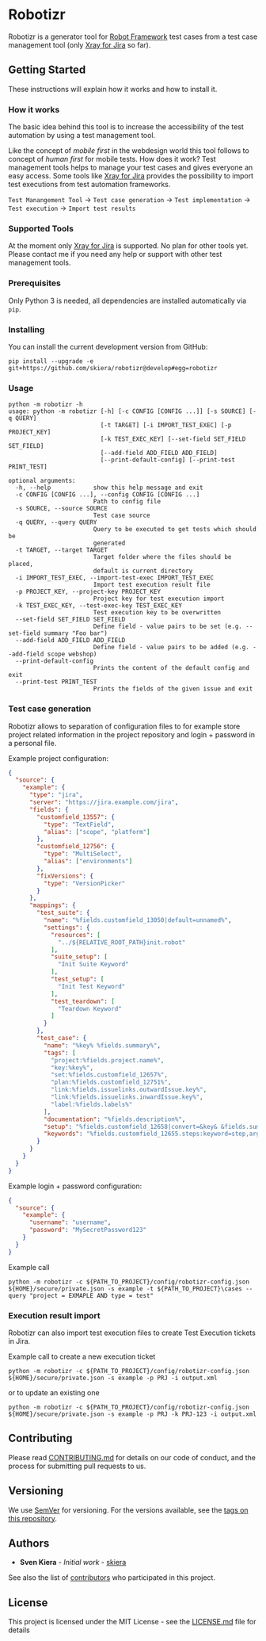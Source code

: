 # Robotizr

Robotizr is a generator tool for [Robot Framework](https://robotframework.org/) test cases from a test case management tool (only [Xray for Jira](https://www.getxray.app/) so far).

## Getting Started

These instructions will explain how it works and how to install it. 

### How it works

The basic idea behind this tool is to increase the accessibility of the test automation by using a test management tool.

Like the concept of *mobile first* in the webdesign world this tool follows to concept of *human first* for mobile tests.
How does it work? Test management tools helps to manage your test cases and gives everyone an easy access. Some tools like [Xray for Jira](https://www.getxray.app/) provides the possibility to import test executions from test automation frameworks.

`Test Manangement Tool` -> `Test case generation` -> `Test implementation` -> `Test execution` -> `Import test results`

### Supported Tools

At the moment only [Xray for Jira](https://www.getxray.app/) is supported. No plan for other tools yet.
Please contact me if you need any help or support with other test management tools. 

### Prerequisites

Only Python 3 is needed, all dependencies are installed automatically via `pip`.

### Installing

You can install the current development version from GitHub:

```
pip install --upgrade -e git+https://github.com/skiera/robotizr@develop#egg=robotizr
```

### Usage

```shell script
python -m robotizr -h
usage: python -m robotizr [-h] [-c CONFIG [CONFIG ...]] [-s SOURCE] [-q QUERY]
                          [-t TARGET] [-i IMPORT_TEST_EXEC] [-p PROJECT_KEY]
                          [-k TEST_EXEC_KEY] [--set-field SET_FIELD SET_FIELD]
                          [--add-field ADD_FIELD ADD_FIELD]
                          [--print-default-config] [--print-test PRINT_TEST]

optional arguments:
  -h, --help            show this help message and exit
  -c CONFIG [CONFIG ...], --config CONFIG [CONFIG ...]
                        Path to config file
  -s SOURCE, --source SOURCE
                        Test case source
  -q QUERY, --query QUERY
                        Query to be executed to get tests which should be
                        generated
  -t TARGET, --target TARGET
                        Target folder where the files should be placed,
                        default is current directory
  -i IMPORT_TEST_EXEC, --import-test-exec IMPORT_TEST_EXEC
                        Import test execution result file
  -p PROJECT_KEY, --project-key PROJECT_KEY
                        Project key for test execution import
  -k TEST_EXEC_KEY, --test-exec-key TEST_EXEC_KEY
                        Test execution key to be overwritten
  --set-field SET_FIELD SET_FIELD
                        Define field - value pairs to be set (e.g. --set-field summary "Foo bar")
  --add-field ADD_FIELD ADD_FIELD
                        Define field - value pairs to be added (e.g. --add-field scope webshop)
  --print-default-config
                        Prints the content of the default config and exit
  --print-test PRINT_TEST
                        Prints the fields of the given issue and exit
```

### Test case generation 

Robotizr allows to separation of configuration files to for example store project related information in the project repository and login + password in a personal file. 

Example project configuration:

```json
{
  "source": {
    "example": {
      "type": "jira",
      "server": "https://jira.example.com/jira",
      "fields": {
        "customfield_13557": {
          "type": "TextField",
          "alias": ["scope", "platform"]
        },
        "customfield_12756": {
          "type": "MultiSelect",
          "alias": ["environments"]
        },
        "fixVersions": {
          "type": "VersionPicker"
        }
      },
      "mappings": {
        "test_suite": {
          "name": "%fields.customfield_13050|default=unnamed%",
          "settings": {
            "resources": [
              "../${RELATIVE_ROOT_PATH}init.robot"
            ],
            "suite_setup": [
              "Init Suite Keyword"
            ],
            "test_setup": [
              "Init Test Keyword"
            ],
            "test_teardown": [
              "Teardown Keyword"
            ]
          }
        },
        "test_case": {
          "name": "%key% %fields.summary%",
          "tags": [
            "project:%fields.project.name%",
            "key:%key%",
            "set:%fields.customfield_12657%",
            "plan:%fields.customfield_12751%",
            "link:%fields.issuelinks.outwardIssue.key%",
            "link:%fields.issuelinks.inwardIssue.key%",
            "label:%fields.labels%"
          ],
          "documentation": "%fields.description%",
          "setup": "%fields.customfield_12658|convert=&key& &fields.summary&%",
          "keywords": "%fields.customfield_12655.steps:keyword=step,arguments=data%"
        }
      }
    }
  }
}
```

Example login + password configuration:

```json
{
  "source": {
    "example": {
      "username": "username",
      "password": "MySecretPassword123"
    }
  }
}
```

Example call

```shell script
python -m robotizr -c ${PATH_TO_PROJECT}/config/robotizr-config.json ${HOME}/secure/private.json -s example -t ${PATH_TO_PROJECT}\cases --query "project = EXMAPLE AND type = test"
```

### Execution result import

Robotizr can also import test execution files to create Test Execution tickets in Jira. 

Example call to create a new execution ticket

```shell script
python -m robotizr -c ${PATH_TO_PROJECT}/config/robotizr-config.json ${HOME}/secure/private.json -s example -p PRJ -i output.xml
```

or to update an existing one

```shell script
python -m robotizr -c ${PATH_TO_PROJECT}/config/robotizr-config.json ${HOME}/secure/private.json -s example -p PRJ -k PRJ-123 -i output.xml
```


## Contributing

Please read [CONTRIBUTING.md](https://gist.github.com/PurpleBooth/b24679402957c63ec426) for details on our code of conduct, and the process for submitting pull requests to us.

## Versioning

We use [SemVer](http://semver.org/) for versioning. For the versions available, see the [tags on this repository](https://github.com/your/project/tags). 

## Authors

* **Sven Kiera** - *Initial work* - [skiera](https://github.com/skiera)

See also the list of [contributors](https://github.com/your/project/contributors) who participated in this project.

## License

This project is licensed under the MIT License - see the [LICENSE.md](LICENSE.md) file for details
